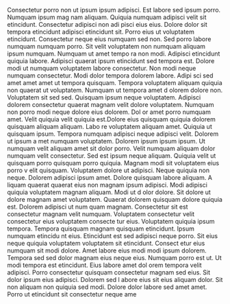 Consectetur porro non ut ipsum ipsum adipisci. Est labore sed ipsum porro. Numquam ipsum mag
nam aliquam. Quiquia numquam adipisci velit sit etincidunt. Consectetur adipisci non adi
pisci eius eius. Dolore dolor sit tempora etincidunt adipisci etincidunt sit. Porro eius ut
 voluptatem etincidunt. Consectetur neque eius numquam sed non. Sed porro labore
 numquam numquam porro.  Sit velit voluptatem non numquam aliquam ipsum numquam. Numquam ut amet tempo
ra non modi. Adipisci etincidunt quiquia labore. Adipisci quaerat ipsum etincidunt
 sed tempora est. Dolore modi ut numquam voluptatem labore consectetur. Non modi neque numquam consectetur. Modi dolor tempora dolorem labore. Adipi
sci sed amet amet amet ut tempora quisquam.  Tempora voluptatem aliquam quiquia non quaerat ut voluptatem. Numquam ut tempora amet d
olorem dolore non. Voluptatem sit sed sed. Quisquam ipsum neque
 voluptatem. Adipisci dolorem consectetur quaerat magnam velit dolore voluptatem. Numquam non porro modi neque dolore eius dolorem. Dol
or amet porro numquam amet. Velit quiquia velit quiquia est.Dolore eius quisquam quiquia dolorem quisquam aliquam aliquam. Labo
re voluptatem aliquam amet. Quiquia ut quisquam ipsum. Tempora numquam adipisci neque adipisci velit. Dolorem ut ipsum a
met numquam voluptatem.  Dolorem ipsum ipsum ipsum. Ut numquam velit aliquam amet sit dolor porro. Velit numquam aliquam dolor numquam
 velit consectetur. Sed est ipsum neque aliquam. Quiquia velit ut quisquam porro quisquam porro quiquia. Magnam modi sit voluptatem eius porro v
elit quisquam. Voluptatem dolore ut adipisci.  Neque quiquia non neque. Dolorem adipisci ipsum amet. Dolore quisquam labore aliquam. A
liquam quaerat quaerat eius non magnam ipsum adipisci. Modi adipisci quiquia voluptatem magnam aliquam. Modi ut d
olor dolore. Sit dolore ut dolore magnam amet voluptatem. Quaerat dolorem quisquam dolore quiquia est. Dolorem adipisci ut num
quam magnam. Consectetur sit est consectetur magnam velit numquam.  Voluptatem consectetur velit consectetur eius voluptatem consecte
tur eius. Voluptatem quiquia ipsum tempora. Tempora quisquam magnam quisquam etincidunt. Ipsum numquam etincidu
nt eius. Etincidunt est sed adipisci neque porro. Sit eius neque quiquia voluptatem voluptatem sit etincidunt. Consect
etur eius numquam sit modi dolore. Amet labore eius modi modi ipsum dolorem. Tempora sed sed dolor magnam eius neque eius. Numquam porro
 est ut.  Ut modi tempora est etincidunt. Eius labore amet dol
orem tempora velit adipisci. Porro consectetur quisquam consectetur magnam sed eius. Sit dolor ipsum eius adipisci. Dolorem sed l
abore eius sit eius aliquam dolor. Sit non aliquam non quiquia sed modi. Dolore dolor labore sed amet amet.  Porro ut etincidunt sit consectetur neque ame
